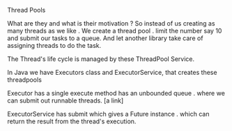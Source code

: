 Thread Pools

What are they and what is their motivation ?
So instead of us creating as many threads as we like . We create a thread pool . limit the number say 10 and submit our
tasks to a queue. And let another library take care of assigning threads to do the task.


The Thread's life cycle is managed by these ThreadPool Service.


In Java we have Executors class and ExecutorService, that creates these threadpools

Executor has  a single execute method  has an unbounded queue . where we can submit out runnable threads. 
[a link] 


ExecutorService has submit which gives a Future instance . which can return the result from the thread's execution. 